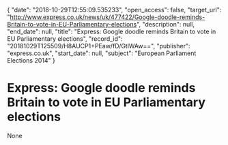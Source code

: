 {
  "date": "2018-10-29T12:55:09.535233", 
  "open_access": false, 
  "target_url": "http://www.express.co.uk/news/uk/477422/Google-doodle-reminds-Britain-to-vote-in-EU-Parliamentary-elections", 
  "description": null, 
  "end_date": null, 
  "title": "Express: Google doodle reminds Britain to vote in EU Parliamentary elections", 
  "record_id": "20181029T125509/H8AUCP1+PEaw/fD/GtlWAw==", 
  "publisher": "express.co.uk", 
  "start_date": null, 
  "subject": "European Parliament Elections 2014"
}

# Express: Google doodle reminds Britain to vote in EU Parliamentary elections

None